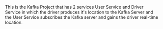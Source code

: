 This is the Kafka Project that has 2 services User Service and Driver Service in which the driver produces it's location to the Kafka Server and the User Service subscribes the Kafka server and gains the driver real-time location.


